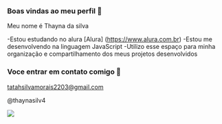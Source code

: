 ### Boas vindas ao meu perfil 💙

Meu nome é Thayna da silva

-Estou estudando no alura [Alura] (https://www.alura.com.br)
-Estou me desenvolvendo na linguagem JavaScript
-Utilizo esse espaço para minha organização e compartilhamento dos meus projetos desenvolvidos

### Voce entrar em contato comigo 💙

tatahsilvamorais2203@gmail.com

@thaynasilv4

![](https://media.tenor.com/FF8dhJxqSgsAAAAi/draw-heart-pink-heart.gif)
